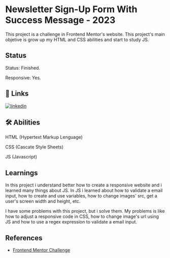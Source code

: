 
# Newsletter Sign-Up Form With Success Message  - 2023

This project is a challenge in Frontend Mentor's website. This project's main objetive is grow up my HTML and CSS abilities and start to study JS.
## Status

Status: Finished.

Responsive: Yes.
## 🔗 Links
[![linkedin](https://img.shields.io/badge/linkedin-0A66C2?style=for-the-badge&logo=linkedin&logoColor=white)](https://www.linkedin.com/in/wesllen-do-carmo-ara%C3%BAjo-0b1115276/)


## 🛠 Abilities
HTML (Hypertext Markup Lenguage)

CSS (Cascate Style Sheets)

JS (Javascript)
## Learnings

In this project i understand better how to create a responsive website and i learned many things about JS. In JS i learned about how to validate a email input, how to create and use variables, how to change images' src, get a user's screen width and height, etc.

I have some problems with this project, but i solve them. My problems is like how to adjust a responsive code in CSS, how to change image's url using JS and how to use a regex expression to validate a email input. 


## References

 - [Frontend Mentor Challenge](https://www.frontendmentor.io/challenges/newsletter-signup-form-with-success-message-3FC1AZbNrv)

